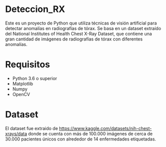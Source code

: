 # Deteccion_RX
Este es un proyecto de Python que utiliza técnicas de visión artificial para detectar anomalías en radiografías de tórax.
Se basa en un dataset extraído del National Institutes of Health Chest X-Ray Dataset, que contiene una gran cantidad 
de imágenes de radiografías de tórax con diferentes anomalías.
# Requisitos
- Python 3.6 o superior
- Matplotlib
- Numpy
- OpenCV
# Dataset 
El dataset fue extraido de https://www.kaggle.com/datasets/nih-chest-xrays/data donde se cuenta con más de 100.000 imágenes de cerca de 30.000 pacientes únicos con alrededor de 14 enfermedades etiquetadas.